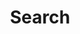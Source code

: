 ---
title: "Search"
layout: "search"
summary: "Searches"
placeholder: "e.g Install Arch Linux..."
---
